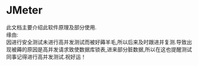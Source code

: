 # JMeter
此文档主要介绍此软件原理及部分使用.  
缘由:  
因进行安全测试未进行高并发测试而被好薅羊毛,所以后来及时跟进并复测.导致出现被薅的原因是高并发请求致使数据库锁表,进来部分脏数据,所以在这也提醒测试同事记得进行高并发测试.祝好运！
